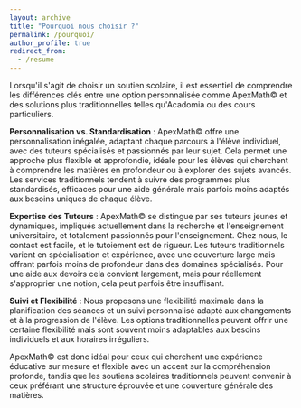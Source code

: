 ```yaml
---
layout: archive
title: "Pourquoi nous choisir ?"
permalink: /pourquoi/
author_profile: true
redirect_from:
  - /resume
---
```


Lorsqu'il s'agit de choisir un soutien scolaire, il est essentiel de comprendre les différences clés entre une option personnalisée comme ApexMath© et des solutions plus traditionnelles telles qu'Acadomia ou des cours particuliers.

<b>Personnalisation vs. Standardisation</b> :
ApexMath© offre une personnalisation inégalée, adaptant chaque parcours à l'élève individuel, avec des tuteurs spécialisés et passionnés par leur sujet. Cela permet une approche plus flexible et approfondie, idéale pour les élèves qui cherchent à comprendre les matières en profondeur ou à explorer des sujets avancés. Les services traditionnels tendent à suivre des programmes plus standardisés, efficaces pour une aide générale mais parfois moins adaptés aux besoins uniques de chaque élève.

<b>Expertise des Tuteurs</b> :
ApexMath© se distingue par ses tuteurs jeunes et dynamiques, impliqués actuellement dans la recherche et l'enseignement universitaire, et totalement passionnés pour l'enseignement. Chez nous, le contact est facile, et le tutoiement est de rigueur.
Les tuteurs traditionnels varient en spécialisation et expérience, avec une couverture large mais offrant parfois moins de profondeur dans des domaines spécialisés. Pour une aide aux devoirs cela convient largement, mais pour réellement s'approprier une notion, cela peut parfois être insuffisant.

<b>Suivi et Flexibilité</b> :
Nous proposons une flexibilité maximale dans la planification des séances et un suivi personnalisé adapté aux changements et à la progression de l'élève. Les options traditionnelles peuvent offrir une certaine flexibilité mais sont souvent moins adaptables aux besoins individuels et aux horaires irréguliers.

ApexMath© est donc idéal pour ceux qui cherchent une expérience éducative sur mesure et flexible avec un accent sur la compréhension profonde, tandis que les soutiens scolaires traditionnels peuvent convenir à ceux préférant une structure éprouvée et une couverture générale des matières.
